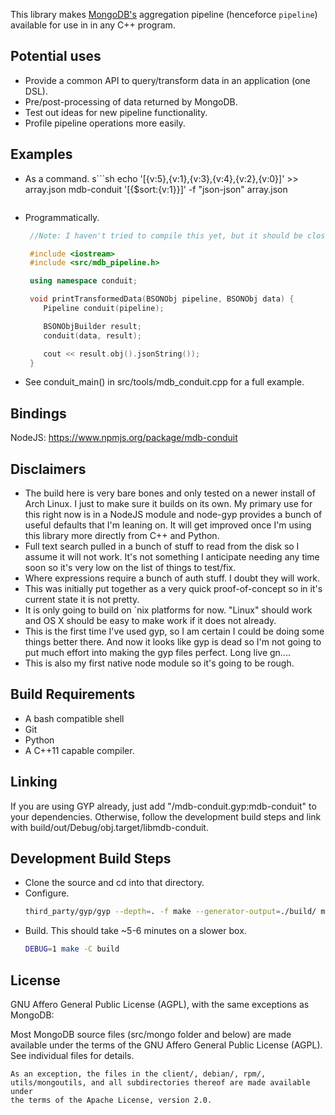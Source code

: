 This library makes [MongoDB's](http://mongodb.org) aggregation pipeline
(henceforce `pipeline`) available for use in in any C++ program.

Potential uses
--------------
* Provide a common API to query/transform data in an application (one DSL).
* Pre/post-processing of data returned by MongoDB.
* Test out ideas for new pipeline functionality.
* Profile pipeline operations more easily.

Examples
--------------
* As a command.
  s```sh
   echo '[{v:5},{v:1},{v:3},{v:4},{v:2},{v:0}]' >> array.json
   mdb-conduit '[{$sort:{v:1}}]' -f "json-json"  array.json
  ```
* Programmatically.
  ```C++
   //Note: I haven't tried to compile this yet, but it should be close.  Sorry!

   #include <iostream>
   #include <src/mdb_pipeline.h>

   using namespace conduit;

   void printTransformedData(BSONObj pipeline, BSONObj data) {
      Pipeline conduit(pipeline);

      BSONObjBuilder result;
      conduit(data, result);

      cout << result.obj().jsonString());
   }
   ```
* See conduit_main() in src/tools/mdb_conduit.cpp for a full example.

Bindings
--------
NodeJS: https://www.npmjs.org/package/mdb-conduit

Disclaimers
-----------
* The build here is very bare bones and only tested on a newer install of
  Arch Linux.  I just to make sure it builds on its own.  My primary use
  for this right now is in a NodeJS module and node-gyp provides a bunch
  of useful defaults that I'm leaning on. It will get improved once I'm
  using this library more directly from C++ and Python.
* Full text search pulled in a bunch of stuff to read from the disk so I
  assume it will not work.  It's not something I anticipate needing any time
  soon so it's very low on the list of things to test/fix.
* Where expressions require a bunch of auth stuff.  I doubt they will work.
* This was initially put together as a very quick proof-of-concept so in it's
  current state it is not pretty.
* It is only going to build on `nix platforms for now.  "Linux" should work
  and OS X should be easy to make work if it does not already.
* This is the first time I've used gyp, so I am certain I could be doing some
  things better there.  And now it looks like gyp is dead so I'm not going to
  put much effort into making the gyp files perfect.  Long live gn....
* This is also my first native node module so it's going to be rough.

Build Requirements
------------------
* A bash compatible shell
* Git
* Python
* A C++11 capable compiler.

Linking
--------------
If you are using GYP already, just add "<path-to-this-project>/mdb-conduit.gyp:mdb-conduit" to your
dependencies.  Otherwise, follow the development build steps and link with
build/out/Debug/obj.target/libmdb-conduit.

Development Build Steps
-----------------------
* Clone the source and cd into that directory.
* Configure.
  ```sh
  third_party/gyp/gyp --depth=. -f make --generator-output=./build/ mdb-conduit.gyp
  ```
* Build.  This should take ~5-6 minutes on a slower box.
  ```sh
  DEBUG=1 make -C build
  ```

License
-------
GNU Affero General Public License (AGPL), with the same exceptions as MongoDB:

  Most MongoDB source files (src/mongo folder and below) are made available under the terms of the
    GNU Affero General Public License (AGPL).  See individual files for
    details.

    As an exception, the files in the client/, debian/, rpm/,
    utils/mongoutils, and all subdirectories thereof are made available under
    the terms of the Apache License, version 2.0.
